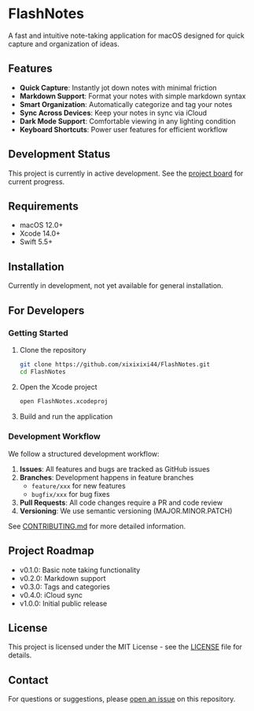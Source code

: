 # FlashNotes

A fast and intuitive note-taking application for macOS designed for quick capture and organization of ideas.

## Features

- **Quick Capture**: Instantly jot down notes with minimal friction
- **Markdown Support**: Format your notes with simple markdown syntax
- **Smart Organization**: Automatically categorize and tag your notes
- **Sync Across Devices**: Keep your notes in sync via iCloud
- **Dark Mode Support**: Comfortable viewing in any lighting condition
- **Keyboard Shortcuts**: Power user features for efficient workflow

## Development Status

This project is currently in active development. See the [project board](https://github.com/xixixixi44/FlashNotes/projects) for current progress.

## Requirements

- macOS 12.0+
- Xcode 14.0+
- Swift 5.5+

## Installation

Currently in development, not yet available for general installation.

## For Developers

### Getting Started

1. Clone the repository
   ```bash
   git clone https://github.com/xixixixi44/FlashNotes.git
   cd FlashNotes
   ```

2. Open the Xcode project
   ```bash
   open FlashNotes.xcodeproj
   ```

3. Build and run the application

### Development Workflow

We follow a structured development workflow:

1. **Issues**: All features and bugs are tracked as GitHub issues
2. **Branches**: Development happens in feature branches
   - `feature/xxx` for new features
   - `bugfix/xxx` for bug fixes
3. **Pull Requests**: All code changes require a PR and code review
4. **Versioning**: We use semantic versioning (MAJOR.MINOR.PATCH)

See [CONTRIBUTING.md](CONTRIBUTING.md) for more detailed information.

## Project Roadmap

- v0.1.0: Basic note taking functionality
- v0.2.0: Markdown support
- v0.3.0: Tags and categories
- v0.4.0: iCloud sync
- v1.0.0: Initial public release

## License

This project is licensed under the MIT License - see the [LICENSE](LICENSE) file for details.

## Contact

For questions or suggestions, please [open an issue](https://github.com/xixixixi44/FlashNotes/issues/new) on this repository.
